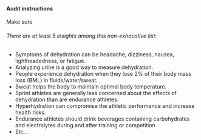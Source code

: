 #### Audit instructions

Make sure 

###### There are at least 5 insights among this non-exhaustive list: 

- Symptoms of dehydration can be headache, dizziness, nausea, lightheadedness, or fatigue.
- Analyzing urine is a good way to measure dehydration.
- People experience dehydration when they lose 2% of their body mass loss (BML) in fluids/water/sweat.
- Sweat helps the body to maintain optimal body temperature.
- Sprint athletes are generally less concerned about the effects of dehydration than are endurance athletes.
- Hyperhydration can compromise the athletic performance and increase health risks.
- Endurance athletes should drink beverages containing carbohydrates and electrolytes during and after training or competition
- Etc...